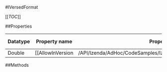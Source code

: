 #IVersedFormat

[[_TOC_]]

##Properties

|Datatype|Property name|Property description|Default Value|
|:-------|:----------:|:-----------------:|:-----------:|
|Double|[[AllowInVersion|/API/Izenda/AdHoc/CodeSamples/Izenda_AdHoc_IVersedFormat_AllowInVersion]]||inherited from concrete class|


##Methods

